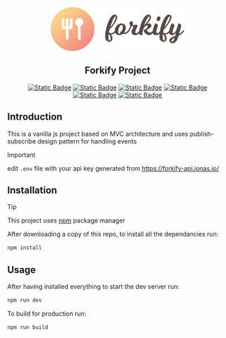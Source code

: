 <div align="center"><img src = "https://raw.githubusercontent.com/CreepyMemes/forkify-js/refs/heads/main/src/img/logo.png" height="100px" alt="My Happy SVG"/></div>

<h2 align="center">Forkify Project</h2>

<div align="center">

[![Static Badge](https://img.shields.io/badge/Vite-646CFF?style=for-the-badge&logo=vite&labelColor=white)](https://vide.dev)
[![Static Badge](https://img.shields.io/badge/Node-339933?style=for-the-badge&logo=node.js&labelColor=white)](https://nodejs.org)
[![Static Badge](https://img.shields.io/badge/Javascript-F0DB4F?style=for-the-badge&logo=javascript&labelColor=white)](https://javascript.com)
[![Static Badge](https://img.shields.io/badge/Lodash-3492ff?style=for-the-badge&logo=lodash&logoColor=4930BD&labelColor=white)](https://eslint.org)
[![Static Badge](https://img.shields.io/badge/Eslint-4930BD?style=for-the-badge&logo=eslint&logoColor=4930BD&labelColor=white)](https://eslint.org)
[![Static Badge](https://img.shields.io/badge/Prettier-C596C7?style=for-the-badge&logo=prettier&labelColor=white)](https://prettier.io)

</div>

## Introduction

This is a vanilla js project based on MVC architecture and uses publish-subscribe design pattern for handling events

> [!IMPORTANT]
> edit `.env` file with your api key generated from https://forkify-api.jonas.io/

## Installation

> [!TIP]
> This project uses [npm](https://npmjs.com) package manager

After downloading a copy of this repo, to install all the dependancies run:

```sh
npm install
```

## Usage

After having installed everything to start the dev server run:

```sh
npm run dev
```

To build for production run:

```sh
npm run build
```

